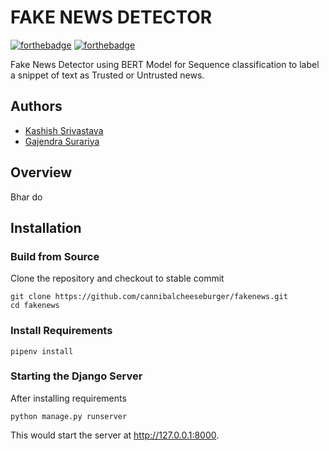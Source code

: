 # FAKE NEWS DETECTOR
[![forthebadge](https://forthebadge.com/images/badges/built-with-love.svg)](https://forthebadge.com)
[![forthebadge](https://forthebadge.com/images/badges/made-with-python.svg)](https://forthebadge.com)

Fake News Detector using BERT Model for Sequence classification to label a snippet of text as Trusted or Untrusted news.

## Authors

 - [Kashish Srivastava](https://github.com/cannibalcheeseburger)
 - [Gajendra Surariya](https://github.com/gajendra-surariya)

## Overview

Bhar do
## Installation

### Build from Source
Clone the repository and checkout to stable commit

```
git clone https://github.com/cannibalcheeseburger/fakenews.git
cd fakenews
```

### Install Requirements

```
pipenv install
```

### Starting the Django Server

After installing requirements 

```
python manage.py runserver
```
This would start the server at http://127.0.0.1:8000.
